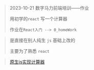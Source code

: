 > 2023-10-21 数字马力前端培训——作业
>
> 用初学的`react` 写一个计算器
>
> 作业在`React入门 --> 0_homeWork`



> 是直接在别人纯生 `js` 基础上改的
>
> 主要为了熟悉 `react` 



> [原生js实现计算器](https://zhuanlan.zhihu.com/p/654538231)



